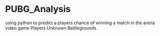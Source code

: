 # PUBG_Analysis
using python to predict a players chance of winning a match in the arena video game Players Unknown Battlegrounds
